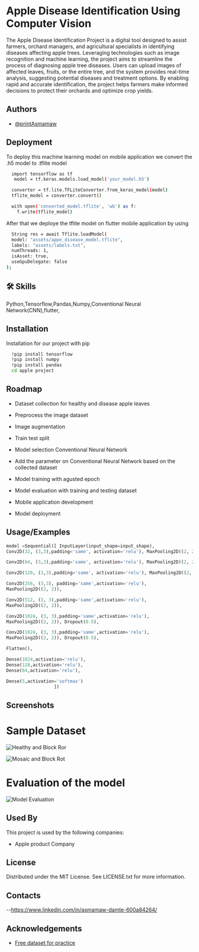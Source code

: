 
# Apple Disease Identification Using Computer Vision

The Apple Disease Identification Project is a digital tool designed to assist farmers, orchard managers, and agricultural specialists in identifying diseases affecting apple trees. Leveraging technologies such as image recognition and machine learning, the project aims to streamline the process of diagnosing apple tree diseases. Users can upload images of affected leaves, fruits, or the entire tree, and the system provides real-time analysis, suggesting potential diseases and treatment options. By enabling rapid and accurate identification, the project helps farmers make informed decisions to protect their orchards and optimize crop yields.


## Authors

- [@printAsmamaw](https://github.com/printAsmamaw)


## Deployment

To deploy this machine learning model on mobile application we convert the .h5 model to .tflite model

```bash
  import tensorflow as tf
   model = tf.keras.models.load_model('your_model.h5')
```
```bash
  converter = tf.lite.TFLiteConverter.from_keras_model(model)
  tflite_model = converter.convert()
```
```bash
  with open('converted_model.tflite', 'wb') as f:
    f.write(tflite_model)
```

After that we deploye the tflite model on flutter mobile application by using
```bash
  String res = await Tflite.loadModel(
  model: "assets/appe_disease_model.tflite",
  labels: "assets/labels.txt",
  numThreads: 1, 
  isAsset: true, 
  useGpuDelegate: false 
);
```

## 🛠 Skills
Python,Tensorflow,Pandas,Numpy,Conventional Neural Network(CNN),flutter,


## Installation

Installation for our project with pip

```bash
  !pip install tensorflow
  !pip install numpy
  !pip install pandas
  cd apple project
```
## Roadmap

- Dataset collection for healthy and disease apple leaves

- Preprocess the image dataset

- Image augmentation

- Train test split

- Model selection Conventional Neural Network

- Add the parameter on Conventional Neural Network based on the collected dataset

- Model training with agusted epoch

- Model evaluation with training and testing dataset

- Mobile application development

- Model deployment


## Usage/Examples

```python
model =Sequential([ InputLayer(input_shape=input_shape),
Conv2D(32, (3,3),padding='same', activation='relu'), MaxPooling2D((2, 2)),

Conv2D(64, (3,3),padding='same', activation='relu'), MaxPooling2D((2, 2)),

Conv2D(128, (3,3),padding='same', activation='relu'), MaxPooling2D((2, 2)),

Conv2D(256, (3,3), padding='same',activation='relu'),
MaxPooling2D((2, 2)),

Conv2D(512, (3, 3),padding='same',activation='relu'),
MaxPooling2D((2, 2)),

Conv2D(1024, (3, 3),padding='same',activation='relu'),
MaxPooling2D((2, 2)), Dropout(0.5),

Conv2D(1024, (3, 3),padding='same',activation='relu'),
MaxPooling2D((2, 2)), Dropout(0.5),

Flatten(),

Dense(1024,activation='relu'),
Dense(128,activation='relu'),
Dense(64,activation='relu'),

Dense(5,activation='softmax')
                  ])
```

## Screenshots
# Sample Dataset
![Healthy and Block Ror](https://github.com/printAsmamaw/Degree-project/assets/122156542/ca75d748-1b0a-4b6c-84a0-4be76c93b31c)

![Mosaic and Block Rot](https://github.com/printAsmamaw/Degree-project/assets/122156542/0cced243-0382-41cb-b2d6-0b0853c73018)
# Evaluation of the model

![Model Evaluation](https://github.com/printAsmamaw/Degree-project/assets/122156542/26ea7319-27a1-42ae-9960-cdcaa2af17ec)
## Used By

This project is used by the following companies:

- Apple product Company
## License

Distributed under the MIT License. See LICENSE.txt for more information.
## Contacts

--https://www.linkedin.com/in/asmamaw-damte-600a84264/

## Acknowledgements

 - [Free dataset for practice](https://www.kaggle.com/)
